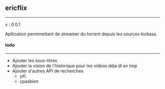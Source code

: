 ## ericflix
------------

v : 0.0.1

Apllication permmettant de streamer du torrent depuis les sources kickass.

#### todo
----------
* Ajouter les sous-titres
* Ajouter la vision de l'historique pour les videos déja dl en tmp
* Ajouter d'autres API de recherches
    * yifi
    * cpasbien